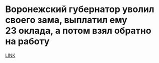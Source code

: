 # Воронежский губернатор уволил своего зама, выплатил ему 23 оклада, а потом взял обратно на работу



[LINK](https://varlamov.ru/3109752.html)